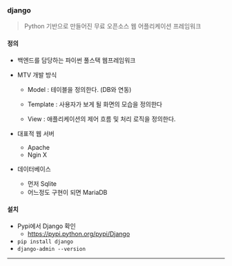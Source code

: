 ### django

> Python 기반으로 만들어진 무료 오픈소스 웹 어플리케이션 프레임워크



#### 정의

- 백엔드를 담당하는 파이썬 풀스택 웹프레임워크
- MTV 개발 방식
  - Model : 테이블을 정의한다. (DB와 연동)
  
  - Template : 사용자가 보게 될 화면의 모습을 정의한다
  
  - View : 애플리케이션의 제어 흐름 및 처리 로직을 정의한다.
  
- 대표적 웹 서버
  - Apache
  - Ngin X
- 데이터베이스
  - 먼저 Sqlite
  - 어느정도 구현이 되면 MariaDB
  
  



#### 설치

- Pypi에서 Django 확인
  - https://pypi.python.org/pypi/Django
- `pip install django`
- `django-admin --version`



---



